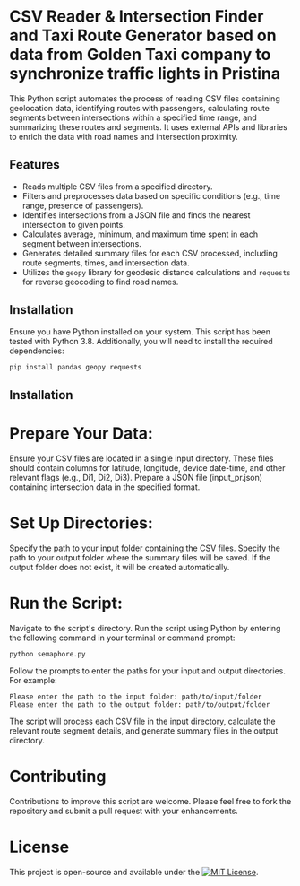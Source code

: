 # CSV Reader & Intersection Finder and Taxi Route Generator based on data from Golden Taxi company to synchronize traffic lights in Pristina

This Python script automates the process of reading CSV files containing geolocation data, identifying routes with passengers, calculating route segments between intersections within a specified time range, and summarizing these routes and segments. It uses external APIs and libraries to enrich the data with road names and intersection proximity.

## Features

- Reads multiple CSV files from a specified directory.
- Filters and preprocesses data based on specific conditions (e.g., time range, presence of passengers).
- Identifies intersections from a JSON file and finds the nearest intersection to given points.
- Calculates average, minimum, and maximum time spent in each segment between intersections.
- Generates detailed summary files for each CSV processed, including route segments, times, and intersection data.
- Utilizes the `geopy` library for geodesic distance calculations and `requests` for reverse geocoding to find road names.

## Installation

Ensure you have Python installed on your system. This script has been tested with Python 3.8. Additionally, you will need to install the required dependencies:

```bash
pip install pandas geopy requests
````
## Installation

# Prepare Your Data:

Ensure your CSV files are located in a single input directory. These files should contain columns for latitude, longitude, device date-time, and other relevant flags (e.g., Di1, Di2, Di3).
Prepare a JSON file (input_pr.json) containing intersection data in the specified format.

# Set Up Directories:

Specify the path to your input folder containing the CSV files.
Specify the path to your output folder where the summary files will be saved. If the output folder does not exist, it will be created automatically.

# Run the Script:

Navigate to the script's directory.
Run the script using Python by entering the following command in your terminal or command prompt:

```
python semaphore.py
```

Follow the prompts to enter the paths for your input and output directories. For example:

```
Please enter the path to the input folder: path/to/input/folder
Please enter the path to the output folder: path/to/output/folder
```

The script will process each CSV file in the input directory, calculate the relevant route segment details, and generate summary files in the output directory.

# Contributing

Contributions to improve this script are welcome. Please feel free to fork the repository and submit a pull request with your enhancements.

# License

This project is open-source and available under the [![MIT License](https://img.shields.io/badge/license-MIT-blue.svg)](https://github.com/valzagrainca/GoldenTaxiRouteGenerator_Gr_Teuta/blob/main/LICENSE.txt).




